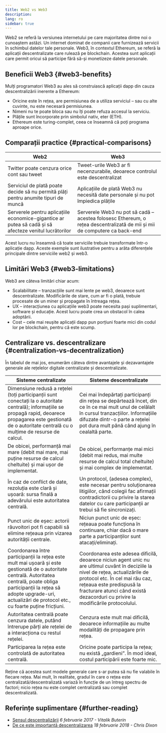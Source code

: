```yaml
---
title: Web2 vs Web3
description:
lang: ro
sidebar: true
---
```


Web2 se referă la versiunea internetului pe care majoritatea dintre noi o cunoaștem astăzi. Un internet dominat de companii care furnizează servicii în schimbul datelor tale personale. Web3, în contextul Ethereum, se referă la aplicații descentralizate care rulează pe blockchain. Acestea sunt aplicații care permit oricui să participe fără să-și monetizeze datele personale.

## Beneficii Web3 {#web3-benefits}

Mulți programatori Web3 au ales să construiască aplicații dapp din cauza descentralizării inerente a Ethereum:

- Oricine este în rețea, are permisiunea de a utiliza serviciul – sau cu alte cuvinte, nu este necesară permisiunea.
- Nimeni nu te poate bloca sau nu îți poate refuza accesul la serviciu.
- Plățile sunt încorporate prin simbolul nativ, eter (ETH).
- Ethereum este turing-complet, ceea ce înseamnă că poți programa aproape orice.

## Comparații practice {#practical-comparisons}

| Web2                                                                                                  | Web3                                                                                                                      |
| ----------------------------------------------------------------------------------------------------- | ------------------------------------------------------------------------------------------------------------------------- |
| Twitter poate cenzura orice cont sau tweet                                                            | Tweet-urile Web3 ar fi necenzurabile, deoarece controlul este descentralizat                                              |
| Serviciul de plată poate decide să nu permită plăți pentru anumite tipuri de muncă                    | Aplicațiile de plată Web3 nu necesită date personale și nu pot împiedica plățile                                          |
| Serverele pentru aplicațiile economice-gigantice ar putea să cadă și să afecteze venitul lucrătorilor | Serverele Web3 nu pot să cadă – acestea folosesc Ethereum, o rețea descentralizată de mii și mii de computere ca back-end |

Acest lucru nu înseamnă că toate serviciile trebuie transformate într-o aplicație dapp. Aceste exemple sunt ilustrative pentru a arăta diferențele principale dintre serviciile web2 și web3.

## Limitări Web3 {#web3-limitations}

Web3 are câteva limitări chiar acum:

- Scalabilitate – tranzacțiile sunt mai lente pe web3, deoarece sunt descentralizate. Modificările de stare, cum ar fi o plată, trebuie procesate de un miner și propagate în întreaga rețea.
- UX – interacțiunea cu aplicațiile web3 poate necesita pași suplimentari, software și educație. Acest lucru poate crea un obstacol în calea adoptării.
- Cost – cele mai reușite aplicații dapp pun porțiuni foarte mici din codul lor pe blockchain, pentru că este scump.

## Centralizare vs. descentralizare {#centralization-vs-decentralization}

În tabelul de mai jos, enumerăm câteva dintre avantajele și dezavantajele generale ale rețelelor digitale centralizate și descentralizate.

| Sisteme centralizate                                                                                                                                                                                                                                  | Sisteme descentralizate                                                                                                                                                                                                                                                             |
| ----------------------------------------------------------------------------------------------------------------------------------------------------------------------------------------------------------------------------------------------------- | ----------------------------------------------------------------------------------------------------------------------------------------------------------------------------------------------------------------------------------------------------------------------------------- |
| Dimensiune redusă a rețelei (toți participanții sunt conectați la o autoritate centrală); informațiile se propagă rapid, deoarece propagarea este gestionată de o autoritate centrală cu o mulțime de resurse de calcul.                              | Cei mai îndepărtați participanți din rețea se depărtează încet, din ce în ce mai mult unul de celălalt în cursul tranzacțiilor. Informațiile difuzate dintr-o parte a rețelei pot dura mult până când ajung în cealaltă parte.                                                      |
| De obicei, performanță mai mare (debit mai mare, mai puține resurse de calcul cheltuite) și mai ușor de implementat.                                                                                                                                  | De obicei, performanțe mai mici (debit mai redus, mai multe resurse de calcul total cheltuite) și mai complex de implementat.                                                                                                                                                       |
| În caz de conflict de date, rezoluția este clară și ușoară: sursa finală a adevărului este autoritatea centrală.                                                                                                                                      | Un protocol, (adesea complex), este necesar pentru soluționarea litigiilor, când colegii fac afirmații contradictorii cu privire la starea datelor cu care participanții ar trebui să fie sincronizați.                                                                             |
| Punct unic de eșec: actorii răuvoitori pot fi capabili să elimine rețeaua prin vizarea autorității centrale.                                                                                                                                          | Niciun punct unic de eșec: rețeaua poate funcționa în continuare, chiar dacă o mare parte a participanților sunt atacați/eliminați.                                                                                                                                                 |
| Coordonarea între participanții la rețea este mult mai ușoară și este gestionată de o autoritate centrală. Autoritatea centrală, poate obliga participanții la rețea să adopte upgrade-uri, actualizări de protocol etc., cu foarte puține fricțiuni. | Coordonarea este adesea dificilă, deoarece niciun agent unic nu are ultimul cuvânt în deciziile la nivel de rețea, actualizările de protocol etc. În cel mai rău caz, rețeaua este predispusă la fracturare atunci când există dezacorduri cu privire la modificările protocolului. |
| Autoritatea centrală poate cenzura datele, putând întrerupe părți ale rețelei de a interacționa cu restul rețelei.                                                                                                                                    | Cenzura este mult mai dificilă, deoarece informațiile au multe modalități de propagare prin rețea.                                                                                                                                                                                  |
| Participarea la rețea este controlată de autoritatea centrală.                                                                                                                                                                                        | Oricine poate participa la rețea; nu există „gardieni”. În mod ideal, costul participării este foarte mic.                                                                                                                                                                          |

Reține că acestea sunt modele generale care s-ar putea să nu fie valabile în fiecare rețea. Mai mult, în realitate, gradul în care o rețea este centralizată/descentralizată variază în funcție de un întreg spectru de factori; nicio rețea nu este complet centralizată sau complet descentralizată.

## Referințe suplimentare {#further-reading}

- [Sensul descentralizării](https://medium.com/@VitalikButerin/the-meaning-of-decentralization-a0c92b76a274) _6 februarie 2017 - Vitalik Buterin_
- [De ce este importantă descentralizarea](https://medium.com/s/story/why-decentralization-matters-5e3f79f7638e) _18 februarie 2018 - Chris Dixon_
